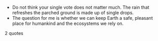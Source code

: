  - Do not think your single vote does not matter much. The rain that refreshes the parched ground is made up of single drops.
 - The question for me is whether we can keep Earth a safe, pleasant place for humankind and the ecosystems we rely on.

2 quotes